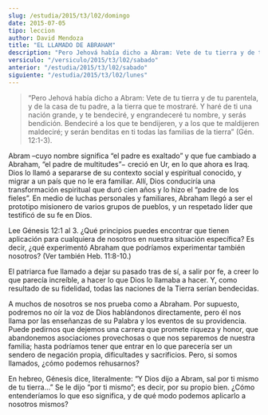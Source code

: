 ```yaml
---
slug: /estudia/2015/t3/l02/domingo
date: 2015-07-05
tipo: leccion
author: David Mendoza
title: "EL LLAMADO DE ABRAHAM"
description: "Pero Jehová había dicho a Abram: Vete de tu tierra y de tu parentela, y de la  casa de tu padre, a la tierra que te mostraré. Y haré de ti una nación  grande, y te bendeciré, y engrandeceré tu nombre, y serás bendición.  Bendeciré a los que te bendijeren, y a los que..."
versiculo: "/versiculo/2015/t3/l02/sabado"
anterior: "/estudia/2015/t3/l02/sabado"
siguiente: "/estudia/2015/t3/l02/lunes"
---
```


> “Pero Jehová había dicho a Abram: Vete de tu tierra y de tu parentela, y de la casa de tu padre, a la tierra que te mostraré. Y haré de ti una nación grande, y te bendeciré, y engrandeceré tu nombre, y serás bendición. Bendeciré a los que te bendijeren, y a los que te maldijeren maldeciré; y serán benditas en ti todas las familias de la tierra” (Gén. 12:1-3).

Abram –cuyo nombre significa “el padre es exaltado” y que fue cambiado a Abraham, “el padre de multitudes”− creció en Ur, en lo que ahora es Iraq. Dios lo llamó a separarse de su contexto social y espiritual conocido, y migrar a un país que no le era familiar. Allí, Dios conduciría una transformación espiritual que duró cien años y lo hizo el “padre de los fieles”. En medio de luchas personales y familiares, Abraham llegó a ser el prototipo misionero de varios grupos de pueblos, y un respetado líder que testificó de su fe en Dios.

Lee Génesis 12:1 al 3. ¿Qué principios puedes encontrar que tienen aplicación para cualquiera de nosotros en nuestra situación específica? Es decir, ¿qué experimentó Abraham que podríamos experimentar también nosotros? (Ver también Heb. 11:8-10.)

El patriarca fue llamado a dejar su pasado tras de sí, a salir por fe, a creer lo que parecía increíble, a hacer lo que Dios lo llamaba a hacer. Y, como resultado de su fidelidad, todas las naciones de la Tierra serían bendecidas.

A muchos de nosotros se nos prueba como a Abraham. Por supuesto, podremos no oír la voz de Dios hablándonos directamente, pero él nos llama por las enseñanzas de su Palabra y los eventos de su providencia. Puede pedirnos que dejemos una carrera que promete riqueza y honor, que abandonemos asociaciones provechosas o que nos separemos de nuestra familia; hasta podríamos tener que entrar en lo que parecería ser un sendero de negación propia, dificultades y sacrificios. Pero, si somos llamados, ¿cómo podemos rehusarnos?

En hebreo, Génesis dice, literalmente: “Y Dios dijo a Abram, sal por ti mismo de tu tierra...” Se le dijo “por ti mismo”; es decir, por su propio bien. ¿Cómo entenderíamos lo que eso significa, y de qué modo podemos aplicarlo a nosotros mismos?
